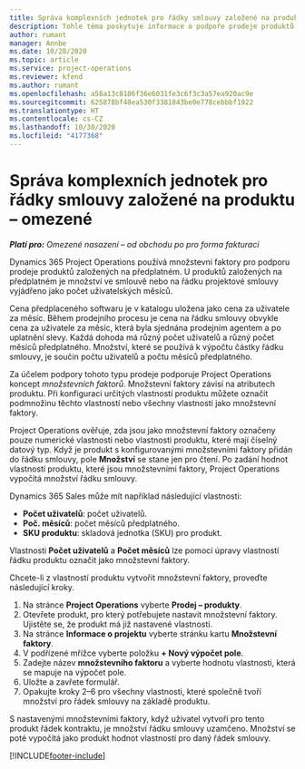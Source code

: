 ```yaml
---
title: Správa komplexních jednotek pro řádky smlouvy založené na produktu – omezené
description: Tohle téma poskytuje informace o podpoře prodeje produktů založených na předplatném.
author: rumant
manager: Annbe
ms.date: 10/28/2020
ms.topic: article
ms.service: project-operations
ms.reviewer: kfend
ms.author: rumant
ms.openlocfilehash: a58a13c8186f36e6031fe3c6f3c3a57ea920ac9e
ms.sourcegitcommit: 625878bf48ea530f3381843be0e778cebbbf1922
ms.translationtype: HT
ms.contentlocale: cs-CZ
ms.lasthandoff: 10/30/2020
ms.locfileid: "4177368"
---
```

# <a name="manage-complex-units-for-product-based-contract-lines---lite"></a>Správa komplexních jednotek pro řádky smlouvy založené na produktu – omezené

_**Platí pro:** Omezené nasazení – od obchodu po pro forma fakturaci_

Dynamics 365 Project Operations používá množstevní faktory pro podporu prodeje produktů založených na předplatném. U produktů založených na předplatném je množství ve smlouvě nebo na řádku projektové smlouvy vyjádřeno jako počet uživatelských měsíců.

Cena předplaceného softwaru je v katalogu uložena jako cena za uživatele za měsíc. Během prodejního procesu je cena na řádku smlouvy obvykle cena za uživatele za měsíc, která byla sjednána prodejním agentem a po uplatnění slevy. Každá dohoda má různý počet uživatelů a různý počet měsíců předplatného. Množství, které se používá k výpočtu částky řádku smlouvy, je součin počtu uživatelů a počtu měsíců předplatného.

Za účelem podpory tohoto typu prodeje podporuje Project Operations koncept *množstevních faktorů*. Množstevní faktory závisí na atributech produktu. Při konfiguraci určitých vlastností produktu můžete označit podmnožinu těchto vlastností nebo všechny vlastnosti jako množstevní faktory.

Project Operations ověřuje, zda jsou jako množstevní faktory označeny pouze numerické vlastnosti nebo vlastnosti produktu, které mají číselný datový typ. Když je produkt s konfigurovanými množstevními faktory přidán do řádku smlouvy, pole **Množství** se stane jen pro čtení. Po zadání hodnot vlastností produktu, které jsou množstevními faktory, Project Operations vypočítá množství řádku smlouvy.

Dynamics 365 Sales může mít například následující vlastnosti:

- **Počet uživatelů**: počet uživatelů.
- **Poč. měsíců**: počet měsíců předplatného.
- **SKU produktu**: skladová jednotka (SKU) pro produkt.

Vlastnosti **Počet uživatelů** a **Počet měsíců** lze pomocí úpravy vlastností řádku produktu označit jako množstevní faktory.

Chcete-li z vlastností produktu vytvořit množstevní faktory, proveďte následující kroky.

1. Na stránce **Project Operations** vyberte **Prodej – produkty**.
2. Otevřete produkt, pro který potřebujete nastavit množstevní faktory. Ujistěte se, že produkt má již nastavené vlastnosti.
3. Na stránce **Informace o projektu** vyberte stránku kartu **Množstevní faktory**.
4. V podřízené mřížce vyberte položku **+ Nový výpočet pole**.
5. Zadejte název **množstevního faktoru** a vyberte hodnotu vlastnosti, která se mapuje na výpočet pole.
6. Uložte a zavřete formulář.
7. Opakujte kroky 2–6 pro všechny vlastnosti, které společně tvoří množství pro řádek smlouvy na základě produktu.

S nastavenými množstevními faktory, když uživatel vytvoří pro tento produkt řádek kontraktu, je množství řádku smlouvy uzamčeno. Množství se poté vypočítá jako produkt hodnot vlastností pro daný řádek smlouvy.


[!INCLUDE[footer-include](../../includes/footer-banner.md)]
